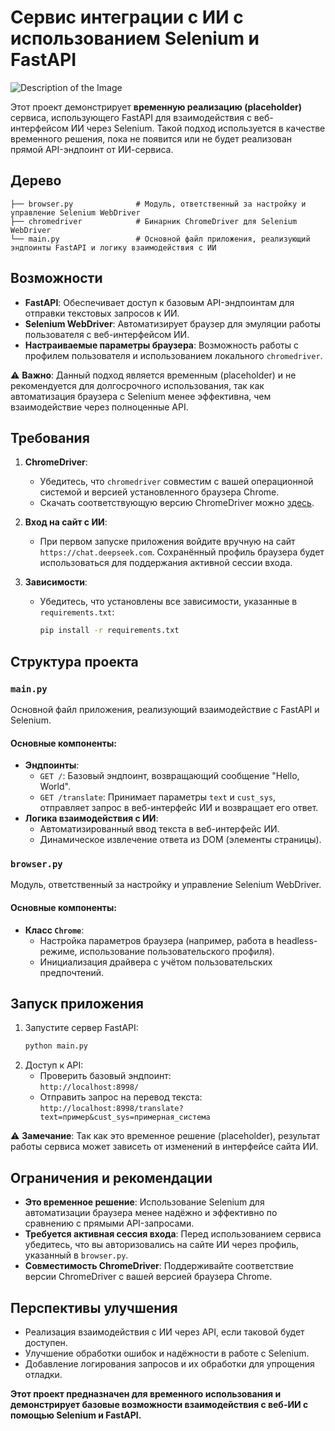 # Сервис интеграции с ИИ с использованием Selenium и FastAPI

![Description of the Image](https://post-images.org/download/194.113.153.253-desk/7VriZdmb1733416235.png)


Этот проект демонстрирует **временную реализацию (placeholder)** сервиса, использующего FastAPI для взаимодействия с веб-интерфейсом ИИ через Selenium. Такой подход используется в качестве временного решения, пока не появится или не будет реализован прямой API-эндпоинт от ИИ-сервиса.

## Дерево
```
├── browser.py              # Модуль, ответственный за настройку и управление Selenium WebDriver
├── chromedriver            # Бинарник ChromeDriver для Selenium WebDriver
└── main.py                 # Основной файл приложения, реализующий эндпоинты FastAPI и логику взаимодействия с ИИ
```

## Возможности
- **FastAPI**: Обеспечивает доступ к базовым API-эндпоинтам для отправки текстовых запросов к ИИ.
- **Selenium WebDriver**: Автоматизирует браузер для эмуляции работы пользователя с веб-интерфейсом ИИ.
- **Настраиваемые параметры браузера**: Возможность работы с профилем пользователя и использованием локального `chromedriver`.

⚠️ **Важно**: Данный подход является временным (placeholder) и не рекомендуется для долгосрочного использования, так как автоматизация браузера с Selenium менее эффективна, чем взаимодействие через полноценные API. 

## Требования
1. **ChromeDriver**:
   - Убедитесь, что `chromedriver` совместим с вашей операционной системой и версией установленного браузера Chrome.
   - Скачать соответствующую версию ChromeDriver можно [здесь](https://sites.google.com/chromium.org/driver/).

2. **Вход на сайт с ИИ**:
   - При первом запуске приложения войдите вручную на сайт `https://chat.deepseek.com`. Сохранённый профиль браузера будет использоваться для поддержания активной сессии входа.

3. **Зависимости**:
   - Убедитесь, что установлены все зависимости, указанные в `requirements.txt`:
     ```bash
     pip install -r requirements.txt
     ```

## Структура проекта
### `main.py`
Основной файл приложения, реализующий взаимодействие с FastAPI и Selenium.

#### Основные компоненты:
- **Эндпоинты**:
  - `GET /`: Базовый эндпоинт, возвращающий сообщение "Hello, World".
  - `GET /translate`: Принимает параметры `text` и `cust_sys`, отправляет запрос в веб-интерфейс ИИ и возвращает его ответ.
- **Логика взаимодействия с ИИ**:
  - Автоматизированный ввод текста в веб-интерфейс ИИ.
  - Динамическое извлечение ответа из DOM (элементы страницы).

### `browser.py`
Модуль, ответственный за настройку и управление Selenium WebDriver.

#### Основные компоненты:
- **Класс `Chrome`**:
  - Настройка параметров браузера (например, работа в headless-режиме, использование пользовательского профиля).
  - Инициализация драйвера с учётом пользовательских предпочтений.

## Запуск приложения
1. Запустите сервер FastAPI:
   ```bash
   python main.py
   ```
2. Доступ к API:
   - Проверить базовый эндпоинт:  
     `http://localhost:8998/`
   - Отправить запрос на перевод текста:  
     `http://localhost:8998/translate?text=пример&cust_sys=примерная_система`

⚠️ **Замечание**: Так как это временное решение (placeholder), результат работы сервиса может зависеть от изменений в интерфейсе сайта ИИ.

## Ограничения и рекомендации
- **Это временное решение**: Использование Selenium для автоматизации браузера менее надёжно и эффективно по сравнению с прямыми API-запросами.
- **Требуется активная сессия входа**: Перед использованием сервиса убедитесь, что вы авторизовались на сайте ИИ через профиль, указанный в `browser.py`.
- **Совместимость ChromeDriver**: Поддерживайте соответствие версии ChromeDriver с вашей версией браузера Chrome.

## Перспективы улучшения
- Реализация взаимодействия с ИИ через API, если таковой будет доступен.
- Улучшение обработки ошибок и надёжности в работе с Selenium.
- Добавление логирования запросов и их обработки для упрощения отладки.

**Этот проект предназначен для временного использования и демонстрирует базовые возможности взаимодействия с веб-ИИ с помощью Selenium и FastAPI.**
